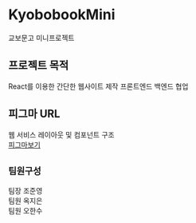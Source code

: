 # KyobobookMini

교보문고 미니프로젝트

## 프로젝트 목적

React를 이용한 간단한 웹사이트 제작
프론트엔드 백엔드 협업

## 피그마 URL

웹 서비스 레이아웃 및 컴포넌트 구조 \
[피그마보기](https://www.figma.com/file/XwEWFJKbWFQdN2GuWrzypk/%EB%A6%AC%EC%95%A1%ED%8A%B8-%EB%9D%BC%EC%9A%B0%ED%84%B0-%EC%97%B0%EC%8A%B5?node-id=0%3A1&t=X0awCf3ZQhphaymn-1)

## `팀원구성`

팀장 조준영<br>
팀원 옥지은<br>
팀원 오한수<br>
